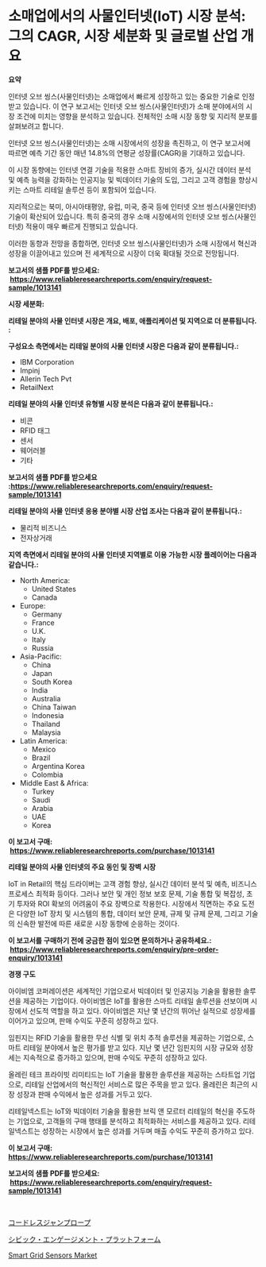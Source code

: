 <p><h1>소매업에서의 사물인터넷(IoT) 시장 분석: 그의 CAGR, 시장 세분화 및 글로벌 산업 개요</h1></p><p><strong>요약</strong></p>
<p><p>인터넷 오브 씽스(사물인터넷)는 소매업에서 빠르게 성장하고 있는 중요한 기술로 인정받고 있습니다. 이 연구 보고서는 인터넷 오브 씽스(사물인터넷)가 소매 분야에서의 시장 조건에 미치는 영향을 분석하고 있습니다. 전체적인 소매 시장 동향 및 지리적 분포를 살펴보려고 합니다.</p><p>인터넷 오브 씽스(사물인터넷)는 소매 시장에서의 성장을 촉진하고, 이 연구 보고서에 따르면 예측 기간 동안 매년 14.8%의 연평균 성장률(CAGR)을 기대하고 있습니다.</p><p>이 시장 동향에는 인터넷 연결 기술을 적용한 스마트 장비의 증가, 실시간 데이터 분석 및 예측 능력을 강화하는 인공지능 및 빅데이터 기술의 도입, 그리고 고객 경험을 향상시키는 스마트 리테일 솔루션 등이 포함되어 있습니다.</p><p>지리적으로는 북미, 아시아태평양, 유럽, 미국, 중국 등에 인터넷 오브 씽스(사물인터넷) 기술이 확산되어 있습니다. 특히 중국의 경우 소매 시장에서의 인터넷 오브 씽스(사물인터넷) 적용이 매우 빠르게 진행되고 있습니다.</p><p>이러한 동향과 전망을 종합하면, 인터넷 오브 씽스(사물인터넷)가 소매 시장에서 혁신과 성장을 이끌어내고 있으며 전 세계적으로 시장이 더욱 확대될 것으로 전망됩니다.</p></p>
<p><strong>보고서의 샘플 PDF를 받으세요: &nbsp;<a href="https://www.reliableresearchreports.com/enquiry/request-sample/1013141">https://www.reliableresearchreports.com/enquiry/request-sample/1013141</a></strong></p>
<p><strong>시장 세분화:</strong></p>
<p><strong> 리테일 분야의 사물 인터넷 시장은 개요, 배포, 애플리케이션 및 지역으로 더 분류됩니다. :</strong></p>
<p><strong>구성요소 측면에서는 리테일 분야의 사물 인터넷 시장은 다음과 같이 분류됩니다.:</strong></p>
<p><ul><li>IBM Corporation</li><li>Impinj</li><li>Allerin Tech Pvt</li><li>RetailNext</li></ul></p>
<p><strong> 리테일 분야의 사물 인터넷 유형별 시장 분석은 다음과 같이 분류됩니다.:</strong></p>
<p><ul><li>비콘</li><li>RFID 태그</li><li>센서</li><li>웨어러블</li><li>기타</li></ul></p>
<p><strong>보고서의 샘플 PDF를 받으세요 :<a href="https://www.reliableresearchreports.com/enquiry/request-sample/1013141">https://www.reliableresearchreports.com/enquiry/request-sample/1013141</a></strong></p>
<p><strong> 리테일 분야의 사물 인터넷 응용 분야별 시장 산업 조사는 다음과 같이 분류됩니다.:</strong></p>
<p><ul><li>물리적 비즈니스</li><li>전자상거래</li></ul></p>
<p><strong>지역 측면에서 리테일 분야의 사물 인터넷 지역별로 이용 가능한 시장 플레이어는 다음과 같습니다.:</strong></p>
<p><ul>
    <li>
        North America:
        <ul>
            <li>United States</li>
            <li>Canada</li>
        </ul>
    </li>
    <li>
        Europe:
        <ul>
            <li>Germany</li>
            <li>France</li>
            <li>U.K.</li>
            <li>Italy</li>
            <li>Russia</li>
        </ul>
    </li>
    <li>
        Asia-Pacific:
        <ul>
            <li>China</li>
            <li>Japan</li>
            <li>South Korea</li>
            <li>India</li>
            <li>Australia</li>
            <li>China Taiwan</li>
            <li>Indonesia</li>
            <li>Thailand</li>
            <li>Malaysia</li>
        </ul>
    </li>
    <li>
        Latin America:
        <ul>
            <li>Mexico</li>
            <li>Brazil</li>
            <li>Argentina Korea</li>
            <li>Colombia</li>
        </ul>
    </li>
    <li>
        Middle East & Africa:
        <ul>
            <li>Turkey</li>
            <li>Saudi</li>
            <li>Arabia</li>
            <li>UAE</li>
            <li>Korea</li>
        </ul>
    </li>
    </ul></p>
<p><strong>이 보고서 구매: &nbsp;<a href="https://www.reliableresearchreports.com/purchase/1013141">https://www.reliableresearchreports.com/purchase/1013141</a></strong></p>
<p><strong>리테일 분야의 사물 인터넷의 주요 동인 및 장벽 시장</strong></p>
<p><p>IoT in Retail의 핵심 드라이버는 고객 경험 향상, 실시간 데이터 분석 및 예측, 비즈니스 프로세스 최적화 등이다. 그러나 보안 및 개인 정보 보호 문제, 기술 통합 및 복잡성, 초기 투자와 ROI 확보의 어려움이 주요 장벽으로 작용한다. 시장에서 직면하는 주요 도전은 다양한 IoT 장치 및 시스템의 통합, 데이터 보안 문제, 규제 및 규제 문제, 그리고 기술의 신속한 발전에 따른 새로운 시장 동향에 순응하는 것이다.</p></p>
<p><strong>이 보고서를 구매하기 전에 궁금한 점이 있으면 문의하거나 공유하세요.: &nbsp;<a href="https://www.reliableresearchreports.com/enquiry/pre-order-enquiry/1013141">https://www.reliableresearchreports.com/enquiry/pre-order-enquiry/1013141</a></strong></p>
<p><strong>경쟁 구도</strong></p>
<p><p>아이비엠 코퍼레이션은 세계적인 기업으로서 빅데이터 및 인공지능 기술을 활용한 솔루션을 제공하는 기업이다. 아이비엠은 IoT를 활용한 스마트 리테일 솔루션을 선보이며 시장에서 선도적 역할을 하고 있다. 아이비엠은 지난 몇 년간의 뛰어난 실적으로 성장세를 이어가고 있으며, 판매 수익도 꾸준히 성장하고 있다.</p><p>임핀지는 RFID 기술을 활용한 무선 식별 및 위치 추적 솔루션을 제공하는 기업으로, 스마트 리테일 분야에서 높은 평가를 받고 있다. 지난 몇 년간 임핀지의 시장 규모와 성장세는 지속적으로 증가하고 있으며, 판매 수익도 꾸준히 성장하고 있다.</p><p>올레린 테크 프라이빗 리미티드는 IoT 기술을 활용한 솔루션을 제공하는 스타트업 기업으로, 리테일 산업에서의 혁신적인 서비스로 많은 주목을 받고 있다. 올레린은 최근의 시장 성장과 판매 수익에서 높은 성과를 거두고 있다.</p><p>리테일넥스트는 IoT와 빅데이터 기술을 활용한 브릭 앤 모르터 리테일의 혁신을 주도하는 기업으로, 고객들의 구매 행태를 분석하고 최적화하는 서비스를 제공하고 있다. 리테일넥스트는 성장하는 시장에서 높은 성과를 거두며 매출 수익도 꾸준히 증가하고 있다. </p></p>
<p><strong>이 보고서 구매: &nbsp; <a href="https://www.reliableresearchreports.com/purchase/1013141">https://www.reliableresearchreports.com/purchase/1013141</a></strong></p>
<p><strong>보고서의 샘플 PDF를 받으세요: &nbsp;<a href="https://www.reliableresearchreports.com/enquiry/request-sample/1013141">https://www.reliableresearchreports.com/enquiry/request-sample/1013141</a></strong><strong></strong></p>
<p>&nbsp;</p>
<p><p><a href="https://github.com/vlcostes/Market-Research-Report-List-1/blob/main/141471412432.md">コードレスジャンプロープ</a></p><p><a href="https://github.com/EstaSprer20231/Market-Research-Report-List-1/blob/main/187862112433.md">シビック・エンゲージメント・プラットフォーム</a></p><p><a href="https://github.com/Angelnienowdseej3e45z3p8c/Market-Research-Report-List-1/blob/main/smart-grid-sensors-market.md">Smart Grid Sensors Market</a></p></p>